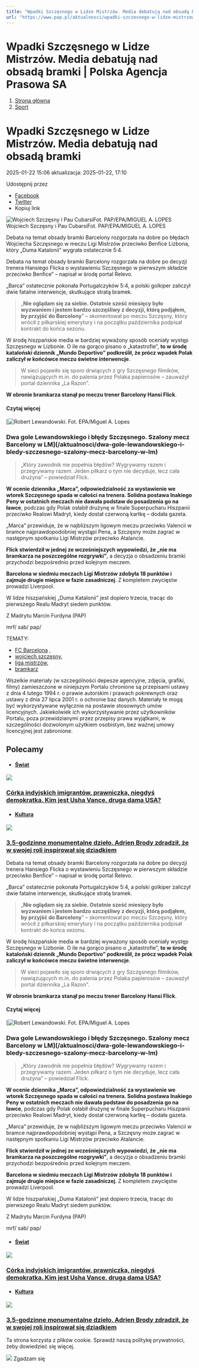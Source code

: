 ```yaml
---
title: "Wpadki Szczęsnego w Lidze Mistrzów. Media debatują nad obsadą bramki | Polska Agencja Prasowa SA"
url: "https://www.pap.pl/aktualnosci/wpadki-szczesnego-w-lidze-mistrzow-media-debatuja-nad-obsada-bramki"
---
```


# Wpadki Szczęsnego w Lidze Mistrzów. Media debatują nad obsadą bramki | Polska Agencja Prasowa SA














1. [Strona główna](/)
2. [Sport](/list-of-articles/47)









# Wpadki Szczęsnego w Lidze Mistrzów. Media debatują nad obsadą bramki









 2025\-01\-22 15:06 aktualizacja: 2025\-01\-22, 17:10 






 Udostępnij przez
 
* [Facebook](https://www.facebook.com/sharer/sharer.php?u=https://www.pap.pl/aktualnosci/wpadki-szczesnego-w-lidze-mistrzow-media-debatuja-nad-obsada-bramki)
* [Twitter](https://twitter.com/intent/tweet?url=https://www.pap.pl/aktualnosci/wpadki-szczesnego-w-lidze-mistrzow-media-debatuja-nad-obsada-bramki)
* Kopiuj link








![Wojciech Szczęsny i Pau CubarsiFot. PAP/EPA/MIGUEL A. LOPES](/sites/default/files/styles/main_image/public/202501/pap_20250121_2YH.jpg?itok=LFlHIssu)
Wojciech Szczęsny i Pau CubarsiFot. PAP/EPA/MIGUEL A. LOPES

Debata na temat obsady bramki Barcelony rozgorzała na dobre po błędach Wojciecha Szczęsnego w meczu Ligi Mistrzów przeciwko Benfice Lizbona, który „Duma Katalonii” wygrała ostatecznie 5:4\.  

  









Debata na temat obsady bramki Barcelony rozgorzała na dobre po decyzji trenera Hansiego Flicka o wystawieniu Szczęsnego w pierwszym składzie przeciwko Benfice” – napisał w środę portal Relevo.


„Barca” ostatecznie pokonała Portugalczyków 5:4, a polski golkiper zaliczył dwie fatalne interwencje, skutkujące stratą bramek.



> „**Nie oglądam się za siebie. Ostatnie sześć miesięcy było wyzwaniem i jestem bardzo szczęśliwy z decyzji, którą podjąłem, by przyjść do Barcelony**” – skomentował po meczu Szczęsny, który wrócił z piłkarskiej emerytury i na początku października podpisał kontrakt do końca sezonu.


W środę hiszpańskie media w bardziej wyważony sposób oceniały występ Szczęsnego w Lizbonie. O ile na gorąco pisano o „katastrofie”, **to w środę kataloński dziennik „Mundo Deportivo” podkreślił, że prócz wpadek Polak zaliczył w końcówce meczu świetne interwencje**.



> W sieci pojawiło się sporo drwiących z gry Szczęsnego filmików, nawiązujących m.in. do palenia przez Polaka papierosów – zauważył portal dziennika „La Razon”.


**W obronie bramkarza stanął po meczu trener Barcelony Hansi Flick**.



#### Czytaj więcej


[![Robert Lewandowski. Fot. EPA/Miguel A. Lopes](/sites/default/files/styles/list_of_articles/public/202501/50656004_50655998.jpg?h=c59e024a&itok=AG19JRvU)


### Dwa gole Lewandowskiego i błędy Szczęsnego. Szalony mecz Barcelony w LM](/aktualnosci/dwa-gole-lewandowskiego-i-bledy-szczesnego-szalony-mecz-barcelony-w-lm)



> „Który zawodnik nie popełnia błędów? Wygrywamy razem i przegrywamy razem. Jeden piłkarz o tym nie decyduje, lecz cała drużyna” – powiedział Flick.


**W ocenie dziennika „Marca”, odpowiedzialność za wystawienie we wtorek Szczęsnego spada w całości na trenera. Solidna postawa Inakiego Peny w ostatnich meczach nie dawała podstaw do posadzenia go na ławce**, podczas gdy Polak osłabił drużynę w finale Superpucharu Hiszpanii przeciwko Realowi Madryt, kiedy dostał czerwoną kartkę – dodała gazeta.


„Marca” przewiduje, że w najbliższym ligowym meczu przeciwko Valencii w bramce najprawdopodobniej wystąpi Pena, a Szczęsny może zagrać w następnym spotkaniu Ligi Mistrzów przeciwko Atalancie.


**Flick stwierdził w jednej ze wcześniejszych wypowiedzi, że „nie ma bramkarza na poszczególne rozgrywki”**, a decyzja o obsadzeniu bramki przychodzi bezpośrednio przed kolejnym meczem.


**Barcelona w siedmiu meczach Ligi Mistrzów zdobyła 18 punktów i zajmuje drugie miejsce w fazie zasadniczej**. Z kompletem zwycięstw prowadzi Liverpool.


W lidze hiszpańskiej „Duma Katalonii” jest dopiero trzecia, tracąc do pierwszego Realu Madryt siedem punktów.


Z Madrytu Marcin Furdyna (PAP)


mrf/ sab/ pap/




TEMATY:
* [FC Barcelona](/aktualnosci/index%2C1%2C%2Cfc-barcelona.html-0) ,
* [wojciech szczęsny](/aktualnosci/index%2C1%2C%2Cwojciech-szczesny.html),
* [liga mistrzów](/aktualnosci/index%2C1%2C5613%2Cliga-mistrzow.html-17),
* [bramkarz](/aktualnosci/index%2C1%2C%2Cbramkarz.html)







Wszelkie materiały (w szczególności depesze agencyjne, zdjęcia, grafiki, filmy) zamieszczone w niniejszym Portalu chronione są przepisami ustawy z dnia 4 lutego 1994 r. o prawie autorskim i prawach pokrewnych oraz ustawy z dnia 27 lipca 2001 r. o ochronie baz danych. Materiały te mogą być wykorzystywane wyłącznie na postawie stosownych umów licencyjnych. Jakiekolwiek ich wykorzystywanie przez użytkowników Portalu, poza przewidzianymi przez przepisy prawa wyjątkami, w szczególności dozwolonym użytkiem osobistym, bez ważnej umowy licencyjnej jest zabronione.








## Polecamy





* #### [Świat](/list-of-articles/48)

[![](/sites/default/files/styles/main_image/public/202501/pap_20250120_3F3.jpg?h=de9ae349&itok=BFKQemLl)](/aktualnosci/corka-indyjskich-imigrantow-prawniczka-niegdys-demokratka-kim-jest-usha-vance-druga)


### [Córka indyjskich imigrantów, prawniczka, niegdyś demokratka. Kim jest Usha Vance, druga dama USA?](/aktualnosci/corka-indyjskich-imigrantow-prawniczka-niegdys-demokratka-kim-jest-usha-vance-druga)
* #### [Kultura](/list-of-articles/45)

[![](/sites/default/files/styles/main_image/public/202501/pap_20250117_0NT.jpg?h=8f3c4420&itok=5T8Hk6tM)](/aktualnosci/35-godzinne-monumentalne-dzielo-adrien-brody-zdradzil-ze-w-swojej-roli-inspirowal-sie)


### [3,5\-godzinne monumentalne dzieło. Adrien Brody zdradził, że w swojej roli inspirował się dziadkiem](/aktualnosci/35-godzinne-monumentalne-dzielo-adrien-brody-zdradzil-ze-w-swojej-roli-inspirowal-sie)

























Debata na temat obsady bramki Barcelony rozgorzała na dobre po decyzji trenera Hansiego Flicka o wystawieniu Szczęsnego w pierwszym składzie przeciwko Benfice” – napisał w środę portal Relevo.


„Barca” ostatecznie pokonała Portugalczyków 5:4, a polski golkiper zaliczył dwie fatalne interwencje, skutkujące stratą bramek.



> „**Nie oglądam się za siebie. Ostatnie sześć miesięcy było wyzwaniem i jestem bardzo szczęśliwy z decyzji, którą podjąłem, by przyjść do Barcelony**” – skomentował po meczu Szczęsny, który wrócił z piłkarskiej emerytury i na początku października podpisał kontrakt do końca sezonu.


W środę hiszpańskie media w bardziej wyważony sposób oceniały występ Szczęsnego w Lizbonie. O ile na gorąco pisano o „katastrofie”, **to w środę kataloński dziennik „Mundo Deportivo” podkreślił, że prócz wpadek Polak zaliczył w końcówce meczu świetne interwencje**.



> W sieci pojawiło się sporo drwiących z gry Szczęsnego filmików, nawiązujących m.in. do palenia przez Polaka papierosów – zauważył portal dziennika „La Razon”.


**W obronie bramkarza stanął po meczu trener Barcelony Hansi Flick**.



#### Czytaj więcej


[![Robert Lewandowski. Fot. EPA/Miguel A. Lopes](/sites/default/files/styles/list_of_articles/public/202501/50656004_50655998.jpg?h=c59e024a&itok=AG19JRvU)


### Dwa gole Lewandowskiego i błędy Szczęsnego. Szalony mecz Barcelony w LM](/aktualnosci/dwa-gole-lewandowskiego-i-bledy-szczesnego-szalony-mecz-barcelony-w-lm)



> „Który zawodnik nie popełnia błędów? Wygrywamy razem i przegrywamy razem. Jeden piłkarz o tym nie decyduje, lecz cała drużyna” – powiedział Flick.


**W ocenie dziennika „Marca”, odpowiedzialność za wystawienie we wtorek Szczęsnego spada w całości na trenera. Solidna postawa Inakiego Peny w ostatnich meczach nie dawała podstaw do posadzenia go na ławce**, podczas gdy Polak osłabił drużynę w finale Superpucharu Hiszpanii przeciwko Realowi Madryt, kiedy dostał czerwoną kartkę – dodała gazeta.


„Marca” przewiduje, że w najbliższym ligowym meczu przeciwko Valencii w bramce najprawdopodobniej wystąpi Pena, a Szczęsny może zagrać w następnym spotkaniu Ligi Mistrzów przeciwko Atalancie.


**Flick stwierdził w jednej ze wcześniejszych wypowiedzi, że „nie ma bramkarza na poszczególne rozgrywki”**, a decyzja o obsadzeniu bramki przychodzi bezpośrednio przed kolejnym meczem.


**Barcelona w siedmiu meczach Ligi Mistrzów zdobyła 18 punktów i zajmuje drugie miejsce w fazie zasadniczej**. Z kompletem zwycięstw prowadzi Liverpool.


W lidze hiszpańskiej „Duma Katalonii” jest dopiero trzecia, tracąc do pierwszego Realu Madryt siedem punktów.


Z Madrytu Marcin Furdyna (PAP)


mrf/ sab/ pap/




* #### [Świat](/list-of-articles/48)

[![](/sites/default/files/styles/main_image/public/202501/pap_20250120_3F3.jpg?h=de9ae349&itok=BFKQemLl)](/aktualnosci/corka-indyjskich-imigrantow-prawniczka-niegdys-demokratka-kim-jest-usha-vance-druga)


### [Córka indyjskich imigrantów, prawniczka, niegdyś demokratka. Kim jest Usha Vance, druga dama USA?](/aktualnosci/corka-indyjskich-imigrantow-prawniczka-niegdys-demokratka-kim-jest-usha-vance-druga)
* #### [Kultura](/list-of-articles/45)

[![](/sites/default/files/styles/main_image/public/202501/pap_20250117_0NT.jpg?h=8f3c4420&itok=5T8Hk6tM)](/aktualnosci/35-godzinne-monumentalne-dzielo-adrien-brody-zdradzil-ze-w-swojej-roli-inspirowal-sie)


### [3,5\-godzinne monumentalne dzieło. Adrien Brody zdradził, że w swojej roli inspirował się dziadkiem](/aktualnosci/35-godzinne-monumentalne-dzielo-adrien-brody-zdradzil-ze-w-swojej-roli-inspirowal-sie)




 Ta strona korzysta z plików cookie. Sprawdź naszą politykę prywatności, żeby dowiedzieć się więcej.
 

![](/themes/pap/assets/images/ok.png) Zgadzam się
 






